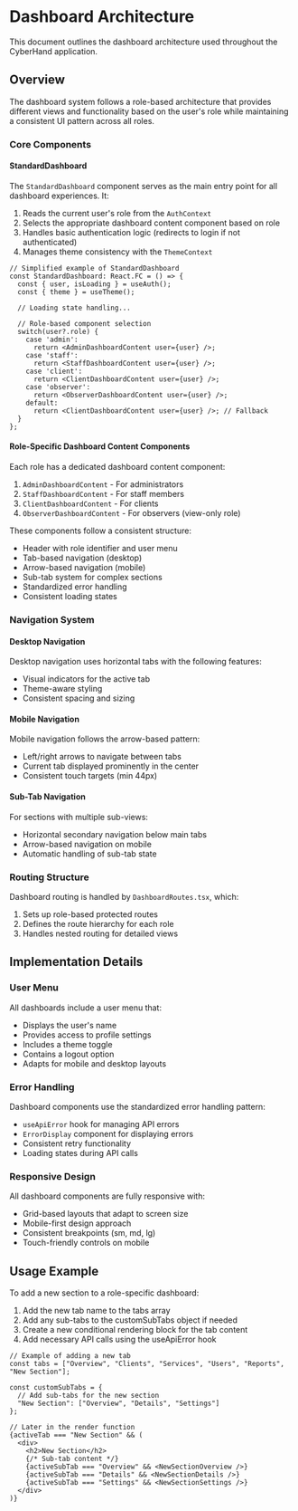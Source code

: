 # Dashboard Architecture

This document outlines the dashboard architecture used throughout the CyberHand application.

## Overview

The dashboard system follows a role-based architecture that provides different views and functionality based on the user's role while maintaining a consistent UI pattern across all roles.

### Core Components

#### StandardDashboard

The `StandardDashboard` component serves as the main entry point for all dashboard experiences. It:

1. Reads the current user's role from the `AuthContext`
2. Selects the appropriate dashboard content component based on role
3. Handles basic authentication logic (redirects to login if not authenticated)
4. Manages theme consistency with the `ThemeContext`

```tsx
// Simplified example of StandardDashboard
const StandardDashboard: React.FC = () => {
  const { user, isLoading } = useAuth();
  const { theme } = useTheme();
  
  // Loading state handling...
  
  // Role-based component selection
  switch(user?.role) {
    case 'admin':
      return <AdminDashboardContent user={user} />;
    case 'staff':
      return <StaffDashboardContent user={user} />;
    case 'client':
      return <ClientDashboardContent user={user} />;
    case 'observer':
      return <ObserverDashboardContent user={user} />;
    default:
      return <ClientDashboardContent user={user} />; // Fallback
  }
};
```

#### Role-Specific Dashboard Content Components

Each role has a dedicated dashboard content component:

1. `AdminDashboardContent` - For administrators
2. `StaffDashboardContent` - For staff members
3. `ClientDashboardContent` - For clients
4. `ObserverDashboardContent` - For observers (view-only role)

These components follow a consistent structure:

- Header with role identifier and user menu
- Tab-based navigation (desktop)
- Arrow-based navigation (mobile)
- Sub-tab system for complex sections
- Standardized error handling
- Consistent loading states

### Navigation System

#### Desktop Navigation

Desktop navigation uses horizontal tabs with the following features:

- Visual indicators for the active tab
- Theme-aware styling
- Consistent spacing and sizing

#### Mobile Navigation

Mobile navigation follows the arrow-based pattern:

- Left/right arrows to navigate between tabs
- Current tab displayed prominently in the center
- Consistent touch targets (min 44px)

#### Sub-Tab Navigation

For sections with multiple sub-views:

- Horizontal secondary navigation below main tabs
- Arrow-based navigation on mobile
- Automatic handling of sub-tab state

### Routing Structure

Dashboard routing is handled by `DashboardRoutes.tsx`, which:

1. Sets up role-based protected routes
2. Defines the route hierarchy for each role
3. Handles nested routing for detailed views

## Implementation Details

### User Menu

All dashboards include a user menu that:

- Displays the user's name
- Provides access to profile settings
- Includes a theme toggle
- Contains a logout option
- Adapts for mobile and desktop layouts

### Error Handling

Dashboard components use the standardized error handling pattern:

- `useApiError` hook for managing API errors
- `ErrorDisplay` component for displaying errors
- Consistent retry functionality
- Loading states during API calls

### Responsive Design

All dashboard components are fully responsive with:

- Grid-based layouts that adapt to screen size
- Mobile-first design approach
- Consistent breakpoints (sm, md, lg)
- Touch-friendly controls on mobile

## Usage Example

To add a new section to a role-specific dashboard:

1. Add the new tab name to the tabs array
2. Add any sub-tabs to the customSubTabs object if needed
3. Create a new conditional rendering block for the tab content
4. Add necessary API calls using the useApiError hook

```tsx
// Example of adding a new tab
const tabs = ["Overview", "Clients", "Services", "Users", "Reports", "New Section"];

const customSubTabs = {
  // Add sub-tabs for the new section
  "New Section": ["Overview", "Details", "Settings"]
};

// Later in the render function
{activeTab === "New Section" && (
  <div>
    <h2>New Section</h2>
    {/* Sub-tab content */}
    {activeSubTab === "Overview" && <NewSectionOverview />}
    {activeSubTab === "Details" && <NewSectionDetails />}
    {activeSubTab === "Settings" && <NewSectionSettings />}
  </div>
)}
```
